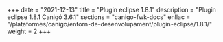+++
date        = "2021-12-13"
title       = "Plugin eclipse 1.8.1"
description = "Plugin eclipse 1.8.1 Canigó 3.6.1"
sections    = "canigo-fwk-docs"
enllac		= "/plataformes/canigo/entorn-de-desenvolupament/plugin-eclipse/1.8.1/"
weight		= 2
+++

